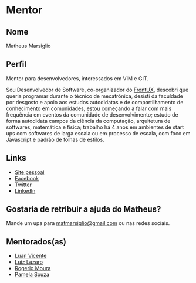 # Mentor

## Nome

Matheus Marsiglio

## Perfil

Mentor para desenvolvedores, interessados em VIM e GIT.

Sou Desenvolvedor de Software, co-organizador do [FrontUX](http://www.blog.frontux.com), descobri que queria programar durante o técnico de mecatrônica, desisti da faculdade por desgosto e apoio aos estudos autodidatas e de compartilhamento de conhecimento em comunidades, estou começando a falar com mais frequência em eventos da comunidade de desenvolvimento;
estudo de forma autodidata campos da ciência da computação, arquitetura de softwares, matemática e física; trabalho há 4 anos em ambientes de start ups com softwares de larga escala ou em processo de escala, com foco em Javascript e padrão de folhas de estilos.

## Links

* [Site pessoal](http://heymathe.us)
* [Facebook](https://www.facebook.com/matheusmarsiglio)
* [Twitter](https://twitter.com/matmarsiglio)
* [LinkedIn](https://br.linkedin.com/in/matmarsiglio)

## Gostaria de retribuir a ajuda do Matheus?

Mande um upa para matmarsiglio@gmail.com ou nas redes sociais.

## Mentorados(as)

* [Luan Vicente](/profiles/pupils/profiles/luan_vicente.md)
* [Luiz Lázaro](/profiles/pupils/profiles/LuizLazaro.md)
* [Rogerio Moura](/profiles/pupils/profiles/RogerioMoura.md)
* [Pamela Souza](/profiles/pupils/profiles/pamelasouza)
